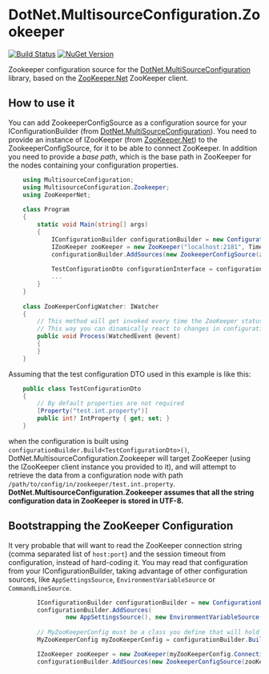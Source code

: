 # DotNet.MultisourceConfiguration.Zookeeper

[![Build Status](https://travis-ci.org/rubms/DotNet.MultiSourceConfiguration.Zookeeper.svg?branch=master)](https://travis-ci.org/rubms/DotNet.MultiSourceConfiguration.Zookeeper)
[![NuGet Version](https://img.shields.io/nuget/v/DotNet.MultiSourceConfiguration.Zookeeper.svg?style=flat)](https://www.nuget.org/packages/DotNet.MultiSourceConfiguration.Zookeeper)

Zookeeper configuration source for the [DotNet.MultiSourceConfiguration](https://www.nuget.org/packages/DotNet.MultiSourceConfiguration) library, based on the [ZooKeeper.Net](https://www.nuget.org/packages/ZooKeeper.Net/) ZooKeeper client.

## How to use it

You can add ZookeeperConfigSource as a configuration source for your IConfigurationBuilder (from [DotNet.MultiSourceConfiguration](https://www.nuget.org/packages/DotNet.MultiSourceConfiguration)). You need to provide an instance of IZooKeeper (from [ZooKeeper.Net](https://www.nuget.org/packages/ZooKeeper.Net/)) to the ZookeeperConfigSource, for it to be able to connect ZooKeeper. In addition you need to provide a _base path_, which is the base path in ZooKeeper for the nodes containing your configuration properties.
```C#
    using MultisourceConfiguration;
    using MultisourceConfiguration.Zookeeper;
    using ZooKeeperNet;
    
    class Program
    {
        static void Main(string[] args)
        {
            IConfigurationBuilder configurationBuilder = new ConfigurationBuilder();
            IZooKeeper zooKeeper = new ZooKeeper("localhost:2181", TimeSpan.TimeSpan.FromSeconds(30), new ZooKeeperConfigWatcher());
            configurationBuilder.AddSources(new ZookeeperConfigSource(zooKeeper, "/path/to/config/in/zookeeper"));
            
            TestConfigurationDto configurationInterface = configurationBuilder.Build<TestConfigurationDto>();
            ...
        }
    }
    
    class ZooKeeperConfigWatcher: IWatcher 
    {
        // This method will get invoked every time the ZooKeeper status or configuration values change.
        // This way you can dinamically react to changes in configuration.
        public void Process(WatchedEvent @event) 
        {
        }
    }
```

Assuming that the test configuration DTO used in this example is like this:
```C#
    public class TestConfigurationDto
    {
        // By default properties are not required
        [Property("test.int.property")]
        public int? IntProperty { get; set; }
    }
```
when the configuration is built using `configurationBuilder.Build<TestConfigurationDto>()`, DotNet.MultisourceConfiguration.Zookeeper will target ZooKeeper (using the IZooKeeper client instance you provided to it), and will attempt to retrieve the data from a configuration node with path `/path/to/config/in/zookeeper/test.int.property`. **DotNet.MultisourceConfiguration.Zookeeper assumes that all the string configuration data in ZooKeeper is stored in UTF-8.**

## Bootstrapping the ZooKeeper Configuration

It very probable that will want to read the ZooKeeper connection string (comma separated list of `host:port`) and the session timeout from configuration, instead of hard-coding it. You may read that configuration from your IConfigurationBuilder, taking advantage of other configuration sources, like `AppSettingsSource`, `EnvironmentVariableSource` or `CommandLineSource`.
```C#
        IConfigurationBuilder configurationBuilder = new ConfigurationBuilder();
        configurationBuilder.AddSources(
                new AppSettingsSource(), new EnvironmentVariableSource(), new CommandLineSource(args));
        
        // MyZooKeeperConfig must be a class you define that will hold the configuration for ZooKeeper.
        MyZooKeeperConfig myZooKeeperConfig = configurationBuilder.Build<MyZooKeeperConfig>();

        IZooKeeper zooKeeper = new ZooKeeper(myZooKeeperConfig.ConnectionString, myZooKeeperConfig.SessionTimeOut, new ZooKeeperConfigWatcher());
        configurationBuilder.AddSources(new ZookeeperConfigSource(zooKeeper, "/path/to/config/in/zookeeper"));
```


